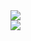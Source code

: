 <a href="Profile">
  <img align="center" src="https://github-readme-stats.vercel.app/api?username=Vaascoo&hide=contribs,prs,issues&count_private=true&theme=highcontrast&show_icons=true" />
</a>
<br>
<a href="Languages">
  <img align="center" src="https://github-readme-stats.vercel.app/api/top-langs/?username=Vaascoo&langs_count=3&theme=highcontrast&layout=compact" />
</a>

<!--
### Hi there 👋
**Vaascoo/Vaascoo** is a ✨ _special_ ✨ repository because its `README.md` (this file) appears on your GitHub profile.

Here are some ideas to get you started:

- 🔭 I’m currently working on ...
- 🌱 I’m currently learning ...
- 👯 I’m looking to collaborate on ...
- 🤔 I’m looking for help with ...
- 💬 Ask me about ...
- 📫 How to reach me: ...
- 😄 Pronouns: ...
- ⚡ Fun fact: ...
-->
